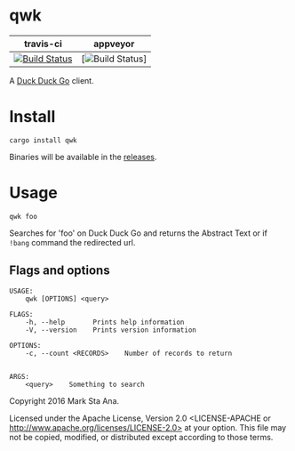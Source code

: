 # qwk

| travis-ci | appveyor |
|-----------|----------|
| [![Build Status](https://travis-ci.org/booyaa/qwk.svg?branch=master)](https://travis-ci.org/booyaa/qwk) | [![Build Status](https://ci.appveyor.com/api/projects/status/github/booyaa/qwk)] |


A [Duck Duck Go](https://duckduckgo.com) client.

# Install

`cargo install qwk`

Binaries will be available in the [releases](https://github.com/booyaa/qwk/releases).

# Usage

`qwk foo`

Searches for 'foo' on Duck Duck Go and returns the Abstract Text or if `!bang` command the redirected url.

## Flags and options

```
USAGE:
    qwk [OPTIONS] <query>

FLAGS:
    -h, --help       Prints help information
    -V, --version    Prints version information

OPTIONS:
    -c, --count <RECORDS>    Number of records to return


ARGS:
    <query>    Something to search
```

Copyright 2016 Mark Sta Ana.

Licensed under the Apache License, Version 2.0 <LICENSE-APACHE or
http://www.apache.org/licenses/LICENSE-2.0> at your option. This file may not
be copied, modified, or distributed except according to those terms.
